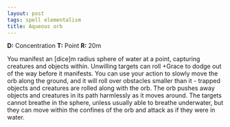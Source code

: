 ```yaml
---
layout: post
tags: spell elementalism
title: Aqueous orb
---
```

<b>D:</b> Concentration <b>T:</b> Point <b>R:</b> 20m

You manifest an [dice]m radius sphere of water at a point, capturing creatures and objects within. Unwilling targets can roll +Grace to dodge out of the way before it manifests. You can use your action to slowly move the orb along the ground, and it will roll over obstacles smaller than it - trapped objects and creatures are rolled along with the orb. The orb pushes away objects and creatures in its path harmlessly as it moves around. The targets cannot breathe in the sphere, unless usually able to breathe underwater, but they can move within the confines of the orb and attack as if they were in water.
